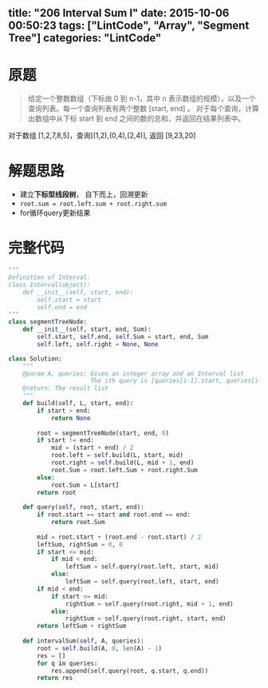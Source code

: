title: "206 Interval Sum I"
date: 2015-10-06 00:50:23
tags: ["LintCode", "Array", "Segment Tree"]
categories: "LintCode"
---

# 原题
>给定一个整数数组（下标由 0 到 n-1，其中 n 表示数组的规模），以及一个查询列表。每一个查询列表有两个整数 [start, end] 。 对于每个查询，计算出数组中从下标 start 到 end 之间的数的总和，并返回在结果列表中。

对于数组 [1,2,7,8,5]，查询[(1,2),(0,4),(2,4)], 返回 [9,23,20]

# 解题思路
* 建立**下标型线段树**， 自下而上，回溯更新
* `root.sum = root.left.sum + root.right.sum`
* for循环query更新结果

# 完整代码
```python
"""
Definition of Interval.
class Interval(object):
    def __init__(self, start, end):
        self.start = start
        self.end = end
"""
class segmentTreeNode:
    def __init__(self, start, end, Sum):
        self.start, self.end, self.Sum = start, end, Sum
        self.left, self.right = None, None

class Solution:	
    """
    @param A, queries: Given an integer array and an Interval list
                       The ith query is [queries[i-1].start, queries[i-1].end]
    @return: The result list
    """
    def build(self, L, start, end):
        if start > end:
            return None
            
        root = segmentTreeNode(start, end, 0)
        if start != end:
            mid = (start + end) / 2
            root.left = self.build(L, start, mid)
            root.right = self.build(L, mid + 1, end)
            root.Sum = root.left.Sum + root.right.Sum
        else:
            root.Sum = L[start]
        return root
        
    def query(self, root, start, end):
        if root.start == start and root.end == end:
            return root.Sum
            
        mid = root.start + (root.end - root.start) / 2
        leftSum, rightSum = 0, 0
        if start <= mid:
            if mid < end:
                leftSum = self.query(root.left, start, mid)
            else:
                leftSum = self.query(root.left, start, end)
        if mid < end:
            if start <= mid:
                rightSum = self.query(root.right, mid + 1, end)
            else:
                rightSum = self.query(root.right, start, end)
        return leftSum + rightSum
        
    def intervalSum(self, A, queries):
        root = self.build(A, 0, len(A) - 1)
        res = []
        for q in queries:
            res.append(self.query(root, q.start, q.end))
        return res
```